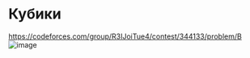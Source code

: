 # Кубики
https://codeforces.com/group/R3IJoiTue4/contest/344133/problem/B
![image](https://github.com/OrlovAlexey/Olympiad-programming/assets/33424589/0996114d-6cee-4c23-a7fb-3b2652686faf)
